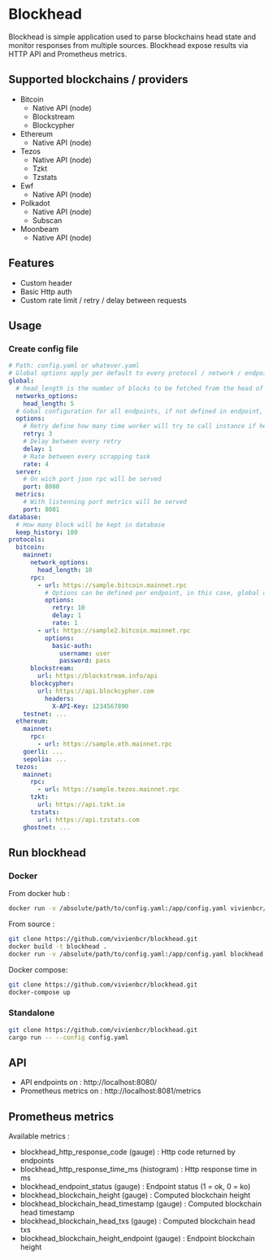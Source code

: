 # Blockhead

Blockhead is simple application used to parse blockchains head state and monitor responses from multiple sources. Blockhead expose results via HTTP API and Prometheus metrics.

## Supported blockchains / providers

- Bitcoin
  - Native API (node)
  - Blockstream
  - Blockcypher
- Ethereum
  - Native API (node)
- Tezos
  - Native API (node)
  - Tzkt
  - Tzstats
- Ewf
  - Native API (node)
- Polkadot
  - Native API (node)
  - Subscan
- Moonbeam
  - Native API (node)

## Features

- Custom header
- Basic Http auth
- Custom rate limit / retry / delay between requests

## Usage

### Create config file

```yaml
# Path: config.yaml or whatever.yaml
# Global options apply per default to every protocol / network / endpoint
global:
  # head_length is the number of blocks to be fetched from the head of the chain
  networks_options:
    head_length: 5
  # Gobal configuration for all endpoints, if not defined in endpoint, global will be used
  options:
    # Retry define how many time worker will try to call instance if he fail
    retry: 3
    # Delay between every retry
    delay: 1
    # Rate between every scrapping task
    rate: 4
  server:
    # On wich port json rpc will be served
    port: 8080
  metrics:
    # With listenning port metrics will be served
    port: 8081
database:
  # How many block will be kept in database
  keep_history: 100
protocols:
  bitcoin:
    mainnet:
      network_options:
        head_length: 10
      rpc:
        - url: https://sample.bitcoin.mainnet.rpc
          # Options can be defined per endpoint, in this case, global options will be overrided
          options:
            retry: 10
            delay: 1
            rate: 1
        - url: https://sample2.bitcoin.mainnet.rpc
          options:
            basic-auth:
              username: user
              password: pass
      blockstream:
        url: https://blockstream.info/api
      blockcypher:
        url: https://api.blockcypher.com
          headers:
            X-API-Key: 1234567890
    testnet: ...
  ethereum:
    mainnet:
      rpc:
        - url: https://sample.eth.mainnet.rpc
    goerli: ...
    sepolia: ...
  tezos:
    mainnet:
      rpc:
        - url: https://sample.tezos.mainnet.rpc
      tzkt:
        url: https://api.tzkt.io
      tzstats:
        url: https://api.tzstats.com
    ghostnet: ...
```

## Run blockhead

### Docker

From docker hub :

```bash
docker run -v /absolute/path/to/config.yaml:/app/config.yaml vivienbcr/blockhead:latest --config config.yaml
```

From source :

```bash
git clone https://github.com/vivienbcr/blockhead.git
docker build -t blockhead .
docker run -v /absolute/path/to/config.yaml:/app/config.yaml blockhead --config config.yaml
```

Docker compose:

```bash
git clone https://github.com/vivienbcr/blockhead.git
docker-compose up
```

### Standalone

```bash
git clone https://github.com/vivienbcr/blockhead.git
cargo run -- --config config.yaml
```

## API

- API endpoints on : http://localhost:8080/
- Prometheus metrics on : http://localhost:8081/metrics

## Prometheus metrics

Available metrics :

- blockhead_http_response_code (gauge) : Http code returned by endpoints
- blockhead_http_response_time_ms (histogram) : Http response time in ms
- blockhead_endpoint_status (gauge) : Endpoint status (1 = ok, 0 = ko)
- blockhead_blockchain_height (gauge) : Computed blockchain height
- blockhead_blockchain_head_timestamp (gauge) : Computed blockchain head timestamp
- blockhead_blockchain_head_txs (gauge) : Computed blockchain head txs
- blockhead_blockchain_height_endpoint (gauge) : Endpoint blockchain height
